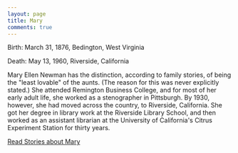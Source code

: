 ```yaml
---
layout: page
title: Mary
comments: true
---
```



Birth: March 31, 1876, Bedington, West Virginia

Death: May 13, 1960, Riverside, California

Mary Ellen Newman has the distinction, according to family stories, of being the "least lovable" of the aunts. (The reason for this was never explicitly stated.) She attended Remington Business College, and for most of her early adult life, she worked as a stenographer in Pittsburgh. By 1930, however, she had moved across the country, to Riverside, California. She got her degree in library work at the Riverside Library School, and then worked as an assistant librarian at the University of California's Citrus Experiment Station for thirty years.

[Read Stories about Mary]({{site.baseurl}}/category/mary)